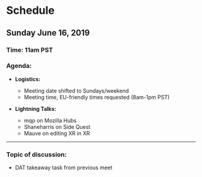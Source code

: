 # Schedule

## Sunday June 16, 2019
### **Time:** 11am PST

### **Agenda:**
 - **Logistics:**
   - Meeting date shifted to Sundays/weekend
   - Meeting time, EU-friendly times requested (8am-1pm PST)
  
 - **Lightning Talks:**
   - mqp on Mozilla Hubs
   - Shaneharris on Side Quest
   - Mauve on editing XR in XR

------------------------------------------

### **Topic of discussion:**

- DAT takeaway task from previous meet
